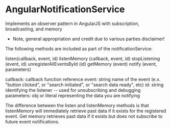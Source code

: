 # AngularNotificationService
Implements an observer pattern in AngularJS with subscription, broadcasting, and memory 
* Note, general appropriation and credit due to various parties disclaimer!

The following methods are included as part of the notificationService:

listen(callback, event, id)
listenMemory (callback, event, id)
stopListening (event, id)
unregisterAllEventsById (id)
getMemory (event)
notify (event, parameters)

  callback: callback function reference
  event: string name of the event (e.x. "button clicked", or "search initiated", or "search data ready", etc)
  id: string identifying the listener -- used for unsubscribing and debugging
  parameters: obj or literal representing the data you are notifying
  
The difference between the listen and listenMemory methods is that listenMemory will immediately retrieve past data if it exists for the registered event. Get memory retrieves past data if it exists but does not subscribe to future event notifications.
